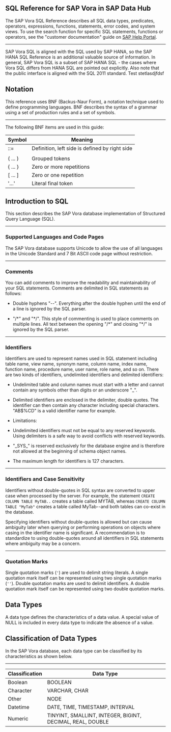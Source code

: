 <!-- loio3fbc107e282d48eab32678e33130bf9b -->

## SQL Reference for SAP Vora in SAP Data Hub

The SAP Vora SQL Reference describes all SQL data types, predicates, operators, expressions, functions, statements, error codes, and system views.
To use the search function for specific SQL statements, functions or operators, see the "customer documentation" guide on [SAP Help Portal](https://help.sap.com/viewer/DRAFT/98fe4b43ad664cba874e0fc7ea8ecc76/2.4.0/en-US "SQL Reference for SAP Vora in SAP Data Hub"). 

***

SAP Vora SQL is aligned with the SQL used by SAP HANA, so the SAP HANA SQL Reference is an additional valuable source of information. In general, SAP Vora SQL is a subset of SAP HANA SQL - the cases where Vora SQL differs from HANA SQL are pointed out explicitly. Also note that the public interface is aligned with the SQL 2011 standard. Test stetlasdjfdsf

<!-- loio36219daa81914ec286bf27d8ca4bdfe6 -->

## Notation

This reference uses BNF \(Backus-Naur Form\), a notation technique used to define programming languages. BNF describes the syntax of a grammar using a set of production rules and a set of symbols.

***

The following BNF items are used in this guide:

|Symbol|Meaning|
|------|-------|
|::=|Definition, left side is defined by right side|
|||OR operator|
|\( ... \)|Grouped tokens|
|\{ ... \}|Zero or more repetitions|
|\[ ... \]|Zero or one repetition|
|'...'|Literal final token|

<!-- loiod9617cf49f574e46b8d4e1960e1a904d -->

## Introduction to SQL

This section describes the SAP Vora database implementation of Structured Query Language \(SQL\).

***

<a name="loiod9617cf49f574e46b8d4e1960e1a904d__section_lb4_yby_wbb"/>

### Supported Languages and Code Pages

The SAP Vora database supports Unicode to allow the use of all languages in the Unicode Standard and 7 Bit ASCII code page without restriction.

***

<a name="loiod9617cf49f574e46b8d4e1960e1a904d__section_ipw_yby_wbb"/>

### Comments

You can add comments to improve the readability and maintainability of your SQL statements. Comments are delimited in SQL statements as follows:

-   Double hyphens "--". Everything after the double hyphen until the end of a line is ignored by the SQL parser.

-   "/\*" and "\*/". This style of commenting is used to place comments on multiple lines. All text between the opening "/\*" and closing "\*/" is ignored by the SQL parser.


***

<a name="loiod9617cf49f574e46b8d4e1960e1a904d__section_uby_yby_wbb"/>

### Identifiers

Identifiers are used to represent names used in SQL statement including table name, view name, synonym name, column name, index name, function name, procedure name, user name, role name, and so on. There are two kinds of identifiers, undelimited identifiers and delimited identifiers:

-   Undelimited table and column names must start with a letter and cannot contain any symbols other than digits or an underscore "\_".

-   Delimited identifiers are enclosed in the delimiter, double quotes. The identifier can then contain any character including special characters. "AB$%CD" is a valid identifier name for example.

-   Limitations:

-   Undelimited identifiers must not be equal to any reserved keywords. Using delimiters is a safe way to avoid conflicts with reserved keywords.

-   "\_SYS\_" is reserved exclusively for the database engine and is therefore not allowed at the beginning of schema object names.

-   The maximum length for identifiers is 127 characters.


***

<a name="loiod9617cf49f574e46b8d4e1960e1a904d__section_owz_yby_wbb"/>

### Identifiers and Case Sensitivity

Identifiers without double-quotes in SQL syntax are converted to upper case when processed by the server. For example, the statement `CREATE COLUMN TABLE MyTAB..` creates a table called MYTAB, whereas `CREATE COLUMN TABLE "MyTab"` creates a table called MyTab--and both tables can co-exist in the database.

Specifying identifiers without double-quotes is allowed but can cause ambiguity later when querying or performing operations on objects where casing in the identifier name is significant. A recommendation is to standardize to using double-quotes around all identifiers in SQL statements where ambiguity may be a concern.

***

<a name="loiod9617cf49f574e46b8d4e1960e1a904d__section_jtr_1dy_wbb"/>

### Quotation Marks

Single quotation marks \(`'`\) are used to delimit string literals. A single quotation mark itself can be represented using two single quotation marks \(`''`\). Double quotation marks are used to delimit identifiers. A double quotation mark itself can be represented using two double quotation marks.

<!-- loio766559d1440e4ac38ccb337ccefaaf22 -->

## Data Types

A data type defines the characteristics of a data value. A special value of NULL is included in every data type to indicate the absence of a value.

<!-- loiof5a79b91570f4d89b6eff4550b743808 -->

## Classification of Data Types

In the SAP Vora database, each data type can be classified by its characteristics as shown below.

***

|Classification|Data Type|
|--------------|---------|
|Boolean|BOOLEAN|
|Character|VARCHAR, CHAR|
|Other|NODE|
|Datetime|DATE, TIME, TIMESTAMP, INTERVAL|
|Numeric|TINYINT, SMALLINT, INTEGER, BIGINT, DECIMAL, REAL, DOUBLE|

<!-- loio94cfecb7c47742b79d02392981c53142 -->

